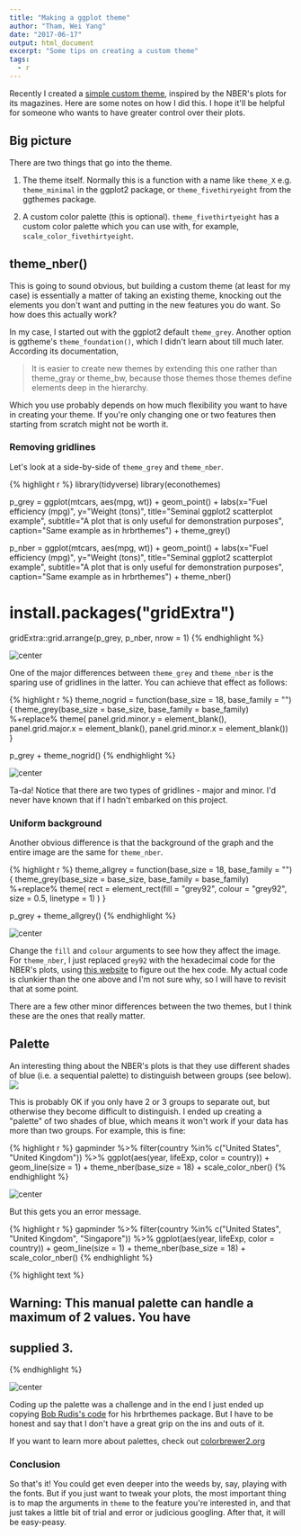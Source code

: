 ```yaml
---
title: "Making a ggplot theme"
author: "Tham, Wei Yang"
date: "2017-06-17"
output: html_document
excerpt: "Some tips on creating a custom theme"
tags:
  - r
---
```




Recently I created a [simple custom theme](https://github.com/weiyangtham/econothemes), inspired by the NBER's plots for its magazines. Here are some notes on how I did this. I hope it'll be helpful for someone who wants to have greater control over their plots. 

## Big picture
There are two things that go into the theme.

1. The theme itself. Normally this is a function with a name like `theme_X` e.g. `theme_minimal` in the ggplot2 package, or `theme_fivethiryeight` from the ggthemes package. 

2. A custom color palette (this is optional). `theme_fivethirtyeight` has a custom color palette which you can use with, for example, `scale_color_fivethirtyeight`. 

## theme_nber()
This is going to sound obvious, but building a custom theme (at least for my case) is essentially a matter of taking an existing theme, knocking out the elements you don't want and putting in the new features you do want. So how does this actually work?

In my case, I started out with the ggplot2 default `theme_grey`. Another option is ggtheme's `theme_foundation()`, which I didn't learn about till much later. According its documentation, 

> It is easier to create new themes by extending this one rather than theme_gray or theme_bw, because those themes those themes define elements deep in the hierarchy.

Which you use probably depends on how much flexibility you want to have in creating your theme. If you're only changing one or two features then starting from scratch might not be worth it. 

### Removing gridlines

Let's look at a side-by-side of `theme_grey` and `theme_nber`. 


{% highlight r %}
library(tidyverse)
library(econothemes)

p_grey = ggplot(mtcars, aes(mpg, wt)) +
  geom_point() +
  labs(x="Fuel efficiency (mpg)", y="Weight (tons)",
       title="Seminal ggplot2 scatterplot example",
       subtitle="A plot that is only useful for demonstration purposes",
       caption="Same example as in hrbrthemes") + 
  theme_grey()

p_nber = ggplot(mtcars, aes(mpg, wt)) +
  geom_point() +
  labs(x="Fuel efficiency (mpg)", y="Weight (tons)",
       title="Seminal ggplot2 scatterplot example",
       subtitle="A plot that is only useful for demonstration purposes",
       caption="Same example as in hrbrthemes") + 
  theme_nber()

# install.packages("gridExtra")
gridExtra::grid.arrange(p_grey, p_nber, nrow = 1)
{% endhighlight %}

<img src="/figs/2017-06-17-making_ggplot_theme/unnamed-chunk-1-1.png" title="center" alt="center" style="display: block; margin: auto;" />


One of the major differences between `theme_grey` and `theme_nber` is the sparing use of gridlines in the latter. You can achieve that effect as follows:


{% highlight r %}
theme_nogrid = function(base_size = 18, base_family = ""){
  theme_grey(base_size = base_size, base_family = base_family) %+replace%
    theme(
      panel.grid.minor.y = element_blank(),
      panel.grid.major.x = element_blank(),
      panel.grid.minor.x = element_blank())
}

p_grey + theme_nogrid()
{% endhighlight %}

<img src="/figs/2017-06-17-making_ggplot_theme/unnamed-chunk-2-1.png" title="center" alt="center" style="display: block; margin: auto;" />

Ta-da! Notice that there are two types of gridlines - major and minor. I'd never have known that if I hadn't embarked on this project.

### Uniform background
Another obvious difference is that the background of the graph and the entire image are the same for `theme_nber`. 


{% highlight r %}
theme_allgrey = function(base_size = 18, base_family = ""){
  theme_grey(base_size = base_size, base_family = base_family) %+replace%
    theme(
      rect = element_rect(fill = "grey92", colour = "grey92", size = 0.5, linetype = 1)
      )
}

p_grey + theme_allgrey()
{% endhighlight %}

<img src="/figs/2017-06-17-making_ggplot_theme/unnamed-chunk-3-1.png" title="center" alt="center" style="display: block; margin: auto;" />

Change the `fill` and `colour` arguments to see how they affect the image. For `theme_nber`, I just replaced `grey92` with the hexadecimal code for the NBER's plots, using [this website](http://html-color-codes.info/colors-from-image/) to figure out the hex code. My actual code is clunkier than the one above and I'm not sure why, so I will have to revisit that at some point. 

There are a few other minor differences between the two themes, but I think these are the ones that really matter. 

## Palette
An interesting thing about the NBER's plots is that they use different shades of blue (i.e. a sequential palette) to distinguish between groups (see below). ![][nber_h1b]

[nber_h1b]: https://weiyangtham.github.io/images/nber_h1b.jpg

This is probably OK if you only have 2 or 3 groups to separate out, but otherwise they become difficult to distinguish. I ended up creating a "palette" of two shades of blue, which means it won't work if your data has more than two groups. For example, this is fine:


{% highlight r %}
gapminder %>% 
  filter(country %in% c("United States", "United Kingdom")) %>% 
  ggplot(aes(year, lifeExp, color = country)) + 
  geom_line(size = 1) + 
  theme_nber(base_size = 18) + 
  scale_color_nber()
{% endhighlight %}

<img src="/figs/2017-06-17-making_ggplot_theme/unnamed-chunk-4-1.png" title="center" alt="center" style="display: block; margin: auto;" />

But this gets you an error message. 


{% highlight r %}
gapminder %>% 
  filter(country %in% c("United States", "United Kingdom", "Singapore")) %>% 
  ggplot(aes(year, lifeExp, color = country)) + 
  geom_line(size = 1) + 
  theme_nber(base_size = 18) + 
  scale_color_nber()
{% endhighlight %}



{% highlight text %}
## Warning: This manual palette can handle a maximum of 2 values. You have
## supplied 3.
{% endhighlight %}

<img src="/figs/2017-06-17-making_ggplot_theme/unnamed-chunk-5-1.png" title="center" alt="center" style="display: block; margin: auto;" />

Coding up the palette was a challenge and in the end I just ended up copying [Bob Rudis's code](https://github.com/hrbrmstr/hrbrthemes/blob/master/R/color.r) for his hrbrthemes package. But I have to be honest and say that I don't have a great grip on the ins and outs of it. 

If you want to learn more about palettes, check out [colorbrewer2.org](colorbrewer2.org)

### Conclusion

So that's it! You could get even deeper into the weeds by, say, playing with the fonts. But if you just want to tweak your plots, the most important thing is to map the arguments in `theme` to the feature you're interested in, and that just takes a little bit of trial and error or judicious googling. After that, it will be easy-peasy. 






